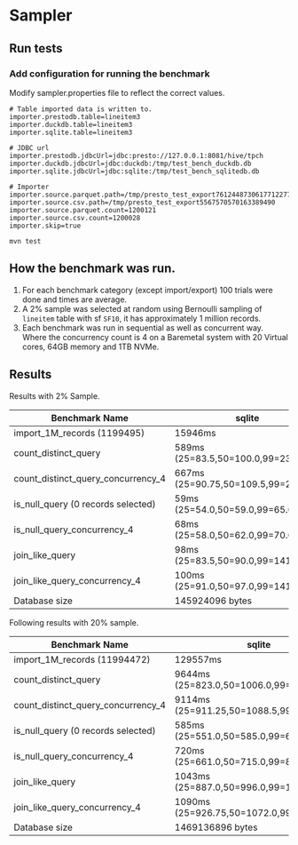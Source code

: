 # Sampler

## Run tests

### Add configuration for running the benchmark

Modify sampler.properties file to reflect the correct values.
```properties
# Table imported data is written to.
importer.prestodb.table=lineitem3
importer.duckdb.table=lineitem3
importer.sqlite.table=lineitem3

# JDBC url
importer.prestodb.jdbcUrl=jdbc:presto://127.0.0.1:8081/hive/tpch
importer.duckdb.jdbcUrl=jdbc:duckdb:/tmp/test_bench_duckdb.db
importer.sqlite.jdbcUrl=jdbc:sqlite:/tmp/test_bench_sqlitedb.db

# Importer
importer.source.parquet.path=/tmp/presto_test_export7612448730617712277
importer.source.csv.path=/tmp/presto_test_export5567570570163389490
importer.source.parquet.count=1200121
importer.source.csv.count=1200028
importer.skip=true
```

`mvn test`

## How the benchmark was run.

1. For each benchmark category (except import/export) 100 trials were done and times are average.
2. A 2% sample was selected at random using Bernoulli sampling of `lineitem` table with sf `SF10`, it has approximately 1 million records.
3. Each benchmark was run in sequential as well as concurrent way. Where the concurrency count is 4 on a Baremetal system with 20 Virtual cores, 64GB memory and 1TB NVMe.

## Results

Results with 2% Sample.

| Benchmark Name                     | sqlite                              | duckdb                         | Prestodb Native (parquet)             | presto_export | mysql | presto_import |
|------------------------------------|-------------------------------------|--------------------------------|---------------------------------------|---------------|-------|---------------|
| import_1M_records (1199495)        | 15946ms                             | 2753ms                         | 322ms                                 | 6090ms        |       |               |
| count_distinct_query               | 589ms (25=83.5,50=100.0,99=2327.5)  | 5ms (25=2.0,50=3.0,99=33.04)   | 182ms (25=82.0,50=147.0,99=592.16)    | ?             |       |               |
| count_distinct_query_concurrency_4 | 667ms (25=90.75,50=109.5,99=2850.0) | 20ms (25=4.75,50=8.0,99=90.89) | 323ms (25=111.75,50=229.0,99=1063.15) | ?             |       |               |
| is_null_query (0 records selected) | 59ms (25=54.0,50=59.0,99=65.02)     | 0ms (25=0.0,50=0.0,99=0.0)     | 81ms  (25=45.0,50=48.0,99=136.04)     |               |       |               |
| is_null_query_concurrency_4        | 68ms (25=58.0,50=62.0,99=70.0)      | 0ms (25=0.0,50=0.0,99=0.0)     | 66ms  (25=62.0,50=65.0,99=88.03)      |               |       |               |
| join_like_query                    | 98ms  (25=83.5,50=90.0,99=141.08)   | 3ms (25=2.0,50=3.0,99=10.0)    | 120ms (25=58.0,50=143.0,99=261.04)    |               |       |               |
| join_like_query_concurrency_4      | 100ms (25=91.0,50=97.0,99=141.68)   | 7ms (25=4.0,50=6.0,99=20.84)   | 141ms (25=81.0,50=94.0,99=443.17)     |               |       |               |
| Database size                      | 145924096 bytes                     | 36712448 bytes                 | N/A                                   | 236 Mb        |       |               |

Following results with 20% sample.

| Benchmark Name                     | sqlite                                   | duckdb                               | presto_export | mysql | presto_import |
|------------------------------------|------------------------------------------|--------------------------------------|---------------|-------|---------------|
| import_1M_records (11994472)       | 129557ms                                 | 7766ms                               | 30130ms       |       |               |
| count_distinct_query               | 9644ms (25=823.0,50=1006.0,99=30604.38)  | 68ms (25=8.0,50=13.0,99=317.42)      | ?             |       |               |
| count_distinct_query_concurrency_4 | 9114ms (25=911.25,50=1088.5,99=41368.74) | 270ms (25=55.75,50=102.0,99=1148.01) | ?             |       |               |
| is_null_query (0 records selected) | 585ms (25=551.0,50=585.0,99=659.46)      | 0ms (25=0.0,50=0.0,99=0.0)           |               |       |               |
| is_null_query_concurrency_4        | 720ms (25=661.0,50=715.0,99=863.1)       | 0ms (25=0.0,50=0.0,99=0.0)           |               |       |               |
| join_like_query                    | 1043ms  (25=887.0,50=996.0,99=1475.48)   | 20ms (25=12.0,50=14.0,99=50.02)      |               |       |               |
| join_like_query_concurrency_4      | 1090ms (25=926.75,50=1072.0,99=1482.25)  | 107ms (25=64.75,50=85.0,99=281.99)   |               |       |               |
| Database size                      | 1469136896 bytes                         | 361246720 bytes                      | 2.3 G         |       |               |